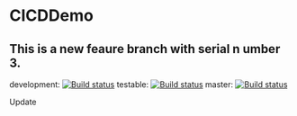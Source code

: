 # CICDDemo
## This is a new feaure branch with serial n umber 3.

development: [![Build status](https://build.appcenter.ms/v0.1/apps/7abcaab1-0a22-4ed2-8142-63ef74a862f7/branches/development/badge)](https://appcenter.ms)
testable: [![Build status](https://build.appcenter.ms/v0.1/apps/7abcaab1-0a22-4ed2-8142-63ef74a862f7/branches/testable/badge)](https://appcenter.ms)
master: [![Build status](https://build.appcenter.ms/v0.1/apps/7abcaab1-0a22-4ed2-8142-63ef74a862f7/branches/main/badge)](https://appcenter.ms)

Update
